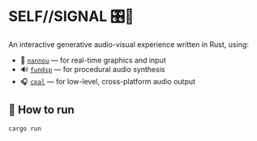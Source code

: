 # SELF//SIGNAL 🎛️💜

An interactive generative audio-visual experience written in Rust, using:

- 🎨 [`nannou`](https://nannou.cc/) — for real-time graphics and input
- 🔊 [`fundsp`](https://github.com/SamiPerttu/fundsp) — for procedural audio synthesis
- 🎧 [`cpal`](https://github.com/RustAudio/cpal) — for low-level, cross-platform audio output

## 🚀 How to run

```bash
cargo run